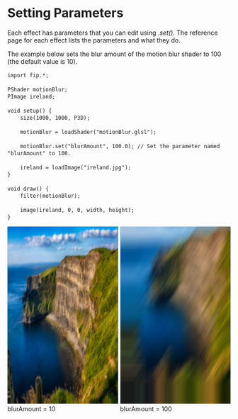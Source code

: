 # Setting Parameters
Each effect has parameters that you can edit using _.set()_. The reference page for each effect lists the parameters and what they do.

The example below sets the blur amount of the motion blur shader to 100 (the default value is 10).
```processing
import fip.*;

PShader motionBlur;
PImage ireland;

void setup() {
    size(1000, 1000, P3D);

    motionBlur = loadShader("motionBlur.glsl");
    
    motionBlur.set("blurAmount", 100.0); // Set the parameter named "blurAmount" to 100.
    
    ireland = loadImage("ireland.jpg");
}

void draw() {
    filter(motionBlur);

    image(ireland, 0, 0, width, height);
}
```

<div style="display: flex;">
    <div style="margin-right: 5px;">
        <img width="400" height="400" src="./images/irelandMotionBlur10.jpg">
        <figcaption>blurAmount = 10</figcaption>
    </div>
    <div>
        <img width="400" height="400" src="./images/irelandMotionBlur100.jpg">
        <figcaption>blurAmount = 100</figcaption>
    </div>
</div>


